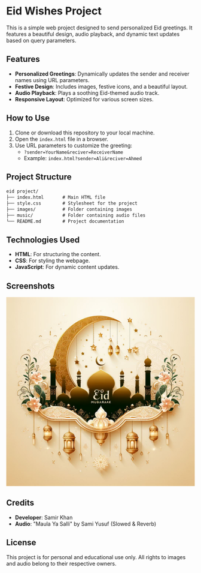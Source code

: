 # Eid Wishes Project

This is a simple web project designed to send personalized Eid greetings. It features a beautiful design, audio playback, and dynamic text updates based on query parameters.

## Features

- **Personalized Greetings**: Dynamically updates the sender and receiver names using URL parameters.
- **Festive Design**: Includes images, festive icons, and a beautiful layout.
- **Audio Playback**: Plays a soothing Eid-themed audio track.
- **Responsive Layout**: Optimized for various screen sizes.

## How to Use

1. Clone or download this repository to your local machine.
2. Open the `index.html` file in a browser.
3. Use URL parameters to customize the greeting:
   - `?sender=YourName&reciver=ReceiverName`
   - Example: `index.html?sender=Ali&reciver=Ahmed`

## Project Structure

```
eid project/
├── index.html       # Main HTML file
├── style.css        # Stylesheet for the project
├── images/          # Folder containing images
├── music/           # Folder containing audio files
└── README.md        # Project documentation
```

## Technologies Used

- **HTML**: For structuring the content.
- **CSS**: For styling the webpage.
- **JavaScript**: For dynamic content updates.

## Screenshots

![Eid Wishes Screenshot](images/eidmubark.png)

## Credits

- **Developer**: Samir Khan
- **Audio**: "Maula Ya Salli" by Sami Yusuf (Slowed & Reverb)

## License

This project is for personal and educational use only. All rights to images and audio belong to their respective owners.
